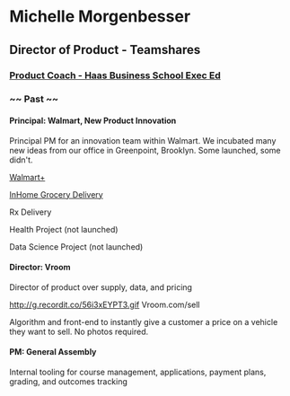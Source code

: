 # Michelle Morgenbesser
## Director of Product - Teamshares
### [Product Coach - Haas Business School Exec Ed](https://executive.berkeley.edu/programs/product-management-studio)



### ~~ Past ~~ 

#### Principal: Walmart, New Product Innovation

Principal PM for an innovation team within Walmart. We incubated many new ideas from our office in Greenpoint, Brooklyn. Some launched, some didn't.

[Walmart+](https://www.walmart.com/plus)

[InHome Grocery Delivery](inhome.walmart.com)

Rx Delivery

Health Project (not launched)

Data Science Project (not launched)

#### Director: Vroom

Director of product over supply, data, and pricing 

http://g.recordit.co/56i3xEYPT3.gif
Vroom.com/sell

Algorithm and front-end to instantly give a customer a price on a vehicle they want to sell. No photos required. 


#### PM: General Assembly
Internal tooling for course management, applications, payment plans, grading, and outcomes tracking
